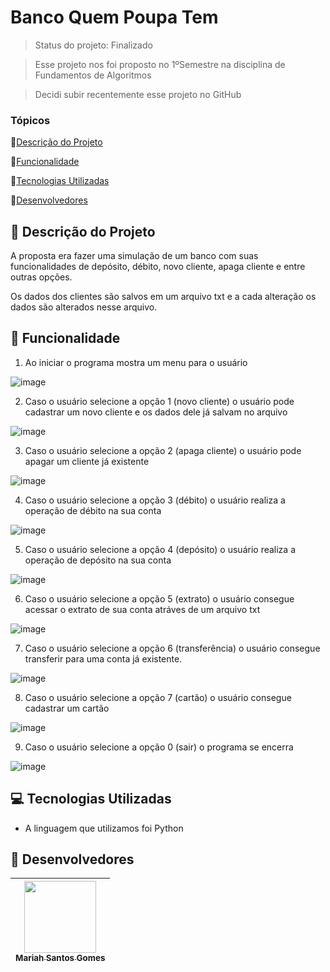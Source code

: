 # Banco Quem Poupa Tem

> Status do projeto: Finalizado

> Esse projeto nos foi proposto no 1ºSemestre na disciplina de Fundamentos de Algoritmos

> Decidi subir recentemente esse projeto no GitHub

### Tópicos

🔹[Descrição do Projeto](#pencil-descrição-do-projeto)

🔹[Funcionalidade](#mag_right-funcionalidade)

🔹[Tecnologias Utilizadas](#computer-tecnologias-utilizadas)

🔹[Desenvolvedores](#busts_in_silhouette-desenvolvedores)

## :pencil: Descrição do Projeto
A proposta era fazer uma simulação de um banco com suas funcionalidades de depósito, débito, novo cliente, apaga cliente e entre outras opções.

Os dados dos clientes são salvos em um arquivo txt e a cada alteração os dados são alterados nesse arquivo.

## :mag_right: Funcionalidade

1. Ao iniciar o programa mostra um menu para o usuário

  ![image](https://github.com/Mariah-Gomes/banco_quempoupatem_py/assets/141663285/b2d0cbb2-cffc-4c9b-a07e-e0f0ddfb3447)
 
2. Caso o usuário selecione a opção 1 (novo cliente) o usuário pode cadastrar um novo cliente e os dados dele já salvam no arquivo

  ![image](https://github.com/Mariah-Gomes/banco_quempoupatem_py/assets/141663285/c6a470a9-ab1b-4c8f-aeb0-2a982ca1e1e7)
 
3. Caso o usuário selecione a opção 2 (apaga cliente) o usuário pode apagar um cliente já existente

  ![image](https://github.com/Mariah-Gomes/banco_quempoupatem_py/assets/141663285/d54eb440-ef73-49e7-97ae-834fc5c61ba4)

4. Caso o usuário selecione a opção 3 (débito) o usuário realiza a operação de débito na sua conta

  ![image](https://github.com/Mariah-Gomes/banco_quempoupatem_py/assets/141663285/3729eb32-3342-4776-81b9-55f4f84aeb13)
 
5. Caso o usuário selecione a opção 4 (depósito) o usuário realiza a operação de depósito na sua conta

  ![image](https://github.com/Mariah-Gomes/banco_quempoupatem_py/assets/141663285/1527538e-83a8-4008-b5ef-1074b565236b)

6. Caso o usuário selecione a opção 5 (extrato) o usuário consegue acessar o extrato de sua conta atráves de um arquivo txt

  ![image](https://github.com/Mariah-Gomes/banco_quempoupatem_py/assets/141663285/10ba7a05-71ed-4fd0-8ae9-d0658d194956)


7. Caso o usuário selecione a opção 6 (transferência) o usuário consegue transferir para uma conta já existente. 

  ![image](https://github.com/Mariah-Gomes/banco_quempoupatem_py/assets/141663285/5d17c1a3-1d10-42b2-8e82-72a97a3dbbe1)

8. Caso o usuário selecione a opção 7 (cartão) o usuário consegue cadastrar um cartão 

  ![image](https://github.com/Mariah-Gomes/banco_quempoupatem_py/assets/141663285/bb5e22e7-1c37-42e3-8828-92632852141e)

9. Caso o usuário selecione a opção 0 (sair) o programa se encerra 

  ![image](https://github.com/Mariah-Gomes/banco_quempoupatem_py/assets/141663285/ab2a1fe1-7216-4407-a4fc-62159bbef05e)

## :computer: Tecnologias Utilizadas
- A linguagem que utilizamos foi Python 

## :busts_in_silhouette: Desenvolvedores
| [<img loading="lazy" src="https://github.com/Mariah-Gomes/ProjetoCompMovel1/assets/141663285/e6827fd1-d8fe-4740-b6fc-fbbfccd05752" width=115><br><sub>Mariah Santos Gomes</sub>](https://github.com/Mariah-Gomes) |
| :---: |
